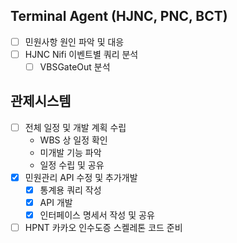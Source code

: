 ## Terminal Agent (HJNC, PNC, BCT)

- [ ] 민원사항 원인 파악 및 대응
- [ ] HJNC Nifi 이벤트별 쿼리 분석
    - [ ] VBSGateOut 분석

## 관제시스템

- [ ] 전체 일정 및 개발 계획 수립
    -  WBS 상 일정 확인
    -  미개발 기능 파악
    -  일정 수립 및 공유
- [x] 민원관리 API 수정 및 추가개발
    - [x] 통계용 쿼리 작성
    - [x] API 개발
    - [x] 인터페이스 명세서 작성 및 공유
- [ ] HPNT 카카오 인수도증 스켈레톤 코드 준비